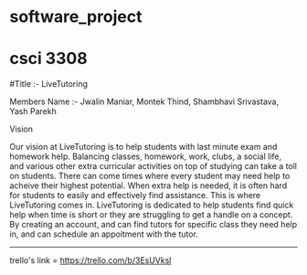 # software_project
# csci 3308

#Title :-   LiveTutoring


Members Name :-  Jwalin Maniar,
                 Montek Thind,
                 Shambhavi Srivastava,
                 Yash Parekh

Vision

Our vision at LiveTutoring is to help students with last minute exam and homework help. Balancing classes, homework, work, clubs, a social life, and various other extra curricular activities on top of studying can take a toll on students. There can come times where every student may need help to acheive their highest potential. When extra help is needed, it is often hard for students to easily and effectively find assistance.
This is where LiveTutoring comes in. LiveTutoring is dedicated to help students find quick help when time is short or they are struggling to get a handle on a concept. By creating an account, and can find tutors for specific class they need help in, and can schedule an appoitment with the tutor. 



----

trello's link = https://trello.com/b/3EsUVksl


